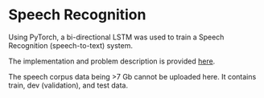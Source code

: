 # Speech Recognition
Using PyTorch, a bi-directional LSTM was used to train a Speech Recognition (speech-to-text) system. 

The implementation and problem description is provided [here](https://github.com/kmair/deep-learning/blob/master/Speech_Recognition_HW/Frame%20Level%20Classification%20of%20Speech.docx).

The speech corpus data being >7 Gb cannot be uploaded here. It contains train, dev (validation), and test  data.
